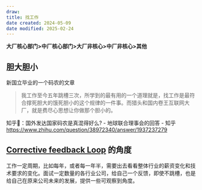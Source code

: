 ```yaml
---
draw:
title: 找工作
date created: 2024-05-09
date modified: 2025-02-24
---
```




<!-- more -->

**大厂核心部门>中厂核心部门>大厂非核心>中厂非核心>其他**

## 胆大胆小

新国立毕业的一个码农的文章

> 我工作至今五年跳槽三次，所学到的最有用的一个道理就是，找工作是最符合撑死胆大的饿死胆小的这个规律的一件事。而猎头和国内卷王互联网大厂，就是费尽心思想让你做那个胆小的。

知乎📖：国外发达国家码农是真混得好么? - 地球联合理事会的回答 - 知乎  
https://www.zhihu.com/question/38972340/answer/1937237279

## [Corrective feedback Loop](Corrective%20feedback%20Loop.md) 的角度

工作一定周期，比如每年，或者每一年半，需要出去看看整体行业的薪资变化和技术要求的变化。面试一定数量的各行业公司，给自己一个反馈，即使不跳槽，也是给自己在原来公司未来的发展，提供一些可观察到角度。
